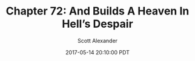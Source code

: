 ---
layout: chapter
title: "Chapter 72: And Builds A Heaven In Hell’s Despair"
author: Scott Alexander
description: http://unsongbook.com/chapter-72-and-builds-a-heaven-in-hells-despair/
date: 2017-05-14 20:10:00 PDT
length: 6797799
duration: 1699
guid: chapter-72-and-builds-a-heaven-in-hells-despair
---